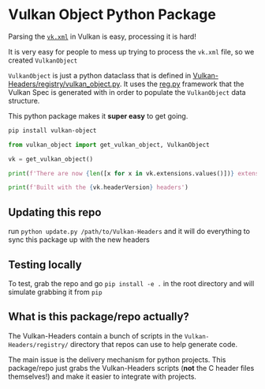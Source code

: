 # Vulkan Object Python Package

Parsing the [`vk.xml`](https://github.com/KhronosGroup/Vulkan-Headers/blob/main/registry/vk.xml) in Vulkan is easy, processing it is hard!

It is very easy for people to mess up trying to process the `vk.xml` file, so we created `VulkanObject`

`VulkanObject` is just a python dataclass that is defined in [Vulkan-Headers/registry/vulkan_object.py](https://github.com/KhronosGroup/Vulkan-Headers/blob/main/registry/vulkan_object.py). It uses the [reg.py](https://github.com/KhronosGroup/Vulkan-Headers/blob/main/registry/reg.py) framework that the Vulkan Spec is generated with in order to populate the `VulkanObject` data structure.

This python package makes it **super easy** to get going.

```bash
pip install vulkan-object
```

```python
from vulkan_object import get_vulkan_object, VulkanObject

vk = get_vulkan_object()

print(f'There are now {len([x for x in vk.extensions.values()])} extensions in Vulkan')

print(f'Built with the {vk.headerVersion} headers')
```

## Updating this repo

run `python update.py /path/to/Vulkan-Headers` and it will do everything to sync this package up with the new headers

## Testing locally

To test, grab the repo and go `pip install -e .` in the root directory and will simulate grabbing it from `pip`

## What is this package/repo actually?

The Vulkan-Headers contain a bunch of scripts in the `Vulkan-Headers/registry/` directory that repos can use to help generate code.

The main issue is the delivery mechanism for python projects. This package/repo just grabs the Vulkan-Headers scripts (**not** the C header files themselves!) and make it easier to integrate with projects.